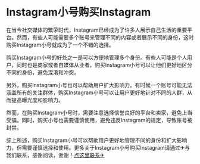 # Instagram小号购买Instagram

在当今社交媒体的繁荣时代，Instagram已经成为了许多人展示自己生活的重要平台。然而，有些人可能需要多个账号来管理不同的内容或者展示不同的身份，这时购买Instagram小号就成为了一个不错的选择。

购买Instagram小号的好处之一是可以方便地管理多个身份。有些人可能是个人用户，同时也是商家或者自媒体从业者，购买Instagram小号可以让他们更好地区分不同的身份，避免混淆和冲突。

另外，购买Instagram小号也可以帮助用户扩大影响力。有时候一个账号可能无法涵盖所有的关注群体，购买Instagram小号可以让用户更好地针对不同的人群，从而提高曝光度和影响力。

然而，在购买Instagram小号时，需要注意选择信誉良好的平台和卖家，避免上当受骗。同时，购买小号也需要谨慎使用，避免违反Instagram的规定，导致账号被封禁。

综上所述，购买Instagram小号可以帮助用户更好地管理不同的身份和扩大影响力，但需要谨慎选择和使用。更多关于Instagram小号购买Instagram请通过✈与我们联系，感谢阅读，谢谢！[点这里联系✈](https://d.k02.cc)